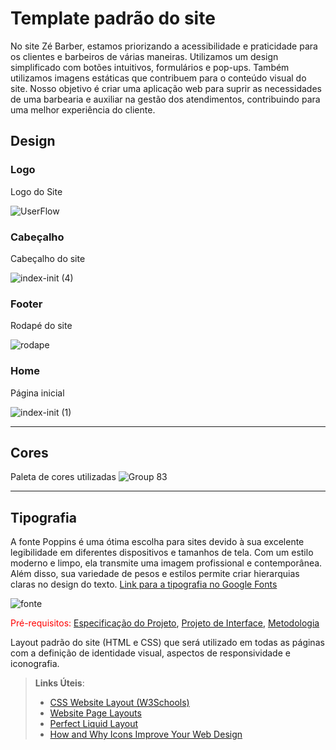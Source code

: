 # Template padrão do site

No site Zé Barber, estamos priorizando a acessibilidade e praticidade para os clientes e barbeiros de várias maneiras. Utilizamos um design simplificado com botões intuitivos, formulários e pop-ups. Também utilizamos imagens estáticas que contribuem para o conteúdo visual do site. Nosso objetivo é criar uma aplicação web para suprir as necessidades de uma barbearia e auxiliar na gestão dos atendimentos, contribuindo para uma melhor experiência do cliente.


## Design

### Logo
Logo do Site

![UserFlow](img/USERFLOW_BARBER_APP.jpg)

### Cabeçalho
Cabeçalho do site

![index-init (4)](https://github.com/ICEI-PUC-Minas-PMV-SI/pmv-si-2024-1-pe1-t5-60tech/assets/71785328/8c4bd253-8d58-4f3e-8fc5-f04550cffd35)


### Footer
Rodapé do site

![rodape](https://github.com/ICEI-PUC-Minas-PMV-SI/pmv-si-2024-1-pe1-t5-60tech/assets/71785328/fe750599-2955-478c-9c81-d7fbaaca2f2f)

### Home
Página inicial

![index-init (1)](https://github.com/ICEI-PUC-Minas-PMV-SI/pmv-si-2024-1-pe1-t5-60tech/assets/71785328/63108654-6df0-4476-ad36-df02dad8f2dd)


__________________________________________________



## Cores
Paleta de cores utilizadas
![Group 83](https://github.com/ICEI-PUC-Minas-PMV-SI/pmv-si-2024-1-pe1-t5-60tech/assets/71785328/3012b0ef-a5cd-4fbd-a528-16edee1fc8d0)

__________________________________________________


## Tipografia

A fonte Poppins é uma ótima escolha para sites devido à sua excelente legibilidade em diferentes dispositivos e tamanhos de tela. Com um estilo moderno e limpo, ela transmite uma imagem profissional e contemporânea. Além disso, sua variedade de pesos e estilos permite criar hierarquias claras no design do texto. [Link para a tipografia no Google Fonts](https://fonts.google.com/specimen/Poppins)

![fonte](https://github.com/ICEI-PUC-Minas-PMV-SI/pmv-si-2024-1-pe1-t5-60tech/assets/123830292/a4157c78-1d0f-4c42-9476-76e28ed8854c)

<span style="color:red">Pré-requisitos: <a href="2-Especificação do Projeto.md"> Especificação do Projeto</a></span>, <a href="3-Projeto de Interface.md"> Projeto de Interface</a>, <a href="4-Metodologia.md"> Metodologia</a>

Layout padrão do site (HTML e CSS) que será utilizado em todas as páginas com a definição de identidade visual, aspectos de responsividade e iconografia.

> **Links Úteis**:
>
> - [CSS Website Layout (W3Schools)](https://www.w3schools.com/css/css_website_layout.asp)
> - [Website Page Layouts](http://www.cellbiol.com/bioinformatics_web_development/chapter-3-your-first-web-page-learning-html-and-css/website-page-layouts/)
> - [Perfect Liquid Layout](https://matthewjamestaylor.com/perfect-liquid-layouts)
> - [How and Why Icons Improve Your Web Design](https://usabilla.com/blog/how-and-why-icons-improve-you-web-design/)

